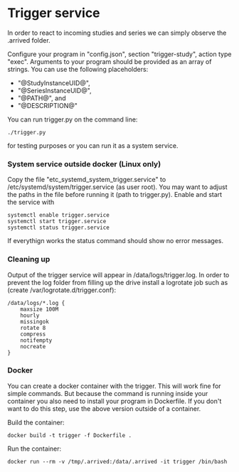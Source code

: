 # Trigger service

In order to react to incoming studies and series we can simply observe the .arrived folder.

Configure your program in "config.json", section "trigger-study", action type "exec". Arguments to your program should be provided as an array of strings. You can use the following placeholders:

- "@StudyInstanceUID@",
- "@SeriesInstanceUID@",
- "@PATH@", and
- "@DESCRIPTION@"

You can run trigger.py on the command line:

```{bash}
./trigger.py
```

for testing purposes or you can run it as a system service.

### System service outside docker (Linux only)

Copy the file "etc_systemd_system_trigger.service" to /etc/systemd/system/trigger.service (as user root). You may want to adjust the paths in the file before running it (path to trigger.py). Enable and start the service with

```{bash}
systemctl enable trigger.service
systemctl start trigger.service
systemctl status trigger.service
```

If everythign works the status command should show no error messages.

### Cleaning up

Output of the trigger service will appear in /data/logs/trigger.log. In order to prevent the log folder from filling up the drive install a logrotate job such as (create /var/logrotate.d/trigger.conf):

```
/data/logs/*.log {
    maxsize 100M
    hourly
    missingok
    rotate 8
    compress
    notifempty
    nocreate
}
```

### Docker

You can create a docker container with the trigger. This will work fine for simple commands. But because the command is running inside your container you also need to install your program in Dockerfile. If you don't want to do this step, use the above version outside of a container.

Build the container:

```
docker build -t trigger -f Dockerfile .
```

Run the container:

```
docker run --rm -v /tmp/.arrived:/data/.arrived -it trigger /bin/bash
```
